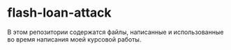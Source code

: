 # flash-loan-attack

В этом репозитории содержатся файлы, написанные и использованные во время написания моей курсовой работы.
